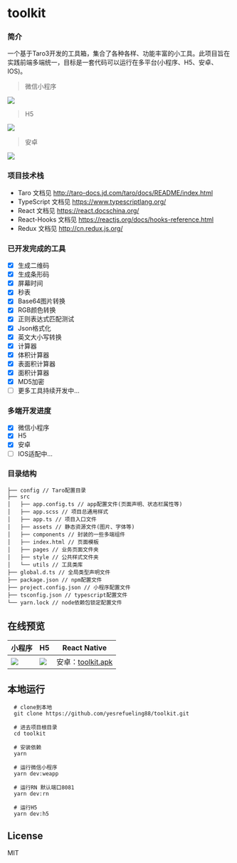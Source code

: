 # toolkit

### 简介
一个基于Taro3开发的工具箱，集合了各种各样、功能丰富的小工具。此项目旨在实践前端多端统一，目标是一套代码可以运行在多平台(小程序、H5、安卓、IOS)。

> 微信小程序

![](http://rb50iv2sh.hn-bkt.clouddn.com/weapp-20220202.jpg)

> H5

![](http://rb50iv2sh.hn-bkt.clouddn.com/h5-20220202.jpg)

> 安卓

![](http://rb50iv2sh.hn-bkt.clouddn.com/rn-20220202.jpg)

### 项目技术栈
* Taro 文档见 http://taro-docs.jd.com/taro/docs/README/index.html
* TypeScript 文档见 https://www.typescriptlang.org/
* React 文档见 https://react.docschina.org/
* React-Hooks 文档见 https://reactjs.org/docs/hooks-reference.html
* Redux 文档见 http://cn.redux.js.org/

### 已开发完成的工具
- [x] 生成二维码
- [x] 生成条形码
- [x] 屏幕时间
- [x] 秒表
- [x] Base64图片转换
- [x] RGB颜色转换
- [x] 正则表达式匹配测试
- [x] Json格式化
- [x] 英文大小写转换
- [x] 计算器
- [x] 体积计算器
- [x] 表面积计算器
- [x] 面积计算器
- [x] MD5加密
- [ ] 更多工具持续开发中...

### 多端开发进度
- [x] 微信小程序
- [x] H5
- [x] 安卓
- [ ] IOS适配中...

### 目录结构

```
├── config // Taro配置目录
├── src
│   ├── app.config.ts // app配置文件(页面声明、状态栏属性等)
│   ├── app.scss // 项目总通用样式
│   ├── app.ts // 项目入口文件
│   ├── assets // 静态资源文件(图片、字体等)
│   ├── components // 封装的一些多端组件
│   ├── index.html // 页面模板
│   ├── pages // 业务页面文件夹
│   ├── style // 公共样式文件夹   
│   └── utils // 工具类库
├── global.d.ts // 全局类型声明文件
├── package.json // npm配置文件
├── project.config.json // 小程序配置文件
├── tsconfig.json // typescript配置文件
└── yarn.lock // node依赖包锁定配置文件
```

## 在线预览


| <center>小程序</center> | <center>H5</center> | <center>React Native</center> |
|--------------|-------|----|
| ![](http://rb50iv2sh.hn-bkt.clouddn.com/weapp-qrcode-20220227.jpg) | ![](http://rb50iv2sh.hn-bkt.clouddn.com/h5-qrcode-20220227.png) | 安卓：[toolkit.apk](https://pan.baidu.com/s/1ILN1g93IaOXuiOx4JIcVmA?pwd=f4gc) |


## 本地运行

```
  # clone到本地
  git clone https://github.com/yesrefueling88/toolkit.git
  
  # 进去项目根目录
  cd toolkit
  
  # 安装依赖
  yarn
  
  # 运行微信小程序
  yarn dev:weapp

  # 运行RN 默认端口8081
  yarn dev:rn

  # 运行H5
  yarn dev:h5
```

## License

MIT
